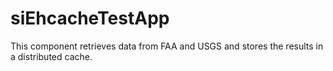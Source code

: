 siEhcacheTestApp
================

This component retrieves data from FAA and USGS and stores the results in a distributed cache.
